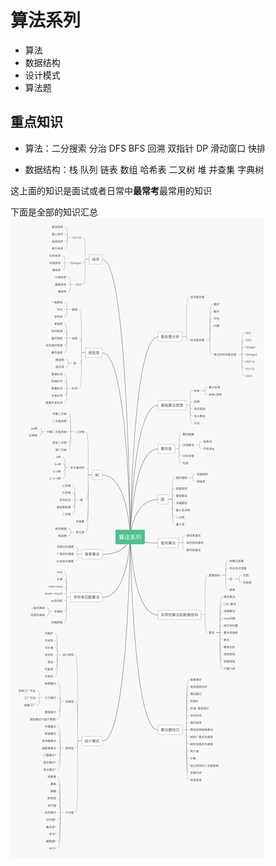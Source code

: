 # 算法系列
- 算法
- 数据结构
- 设计模式
- 算法题
## 重点知识

- 算法：二分搜索 分治 DFS BFS 回溯 双指针 DP 滑动窗口 快排

- 数据结构：栈 队列 链表 数组 哈希表 二叉树 堆 并查集 字典树

这上面的知识是面试或者日常中**最常考**最常用的知识

下面是全部的知识汇总
![p](./算法系列.png)
